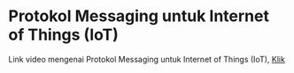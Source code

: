 # Protokol Messaging untuk Internet of Things (IoT)

Link video mengenai Protokol Messaging untuk Internet of Things (IoT), [Klik](www.youtube.com)
